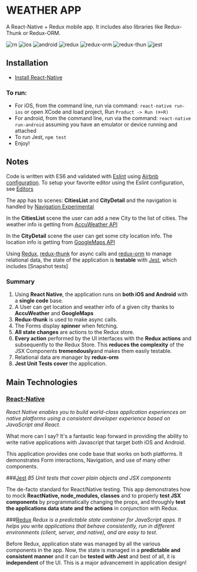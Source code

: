 # WEATHER APP

A React-Native + Redux mobile app. It includes also libraries like Redux-Thunk or Redux-ORM.

![rn](https://img.shields.io/badge/React%20Native--blue.svg)
![ios](https://img.shields.io/badge/IOS--blue.svg)
![android](https://img.shields.io/badge/Android--blue.svg)
![redux](https://img.shields.io/badge/Redux--yellowgreen.svg)
![redux-orm](https://img.shields.io/badge/redux%20thunk--yellowgreen.svg)
![redux-thun](https://img.shields.io/badge/redux%20ORM--yellowgreen.svg)
![jest](https://img.shields.io/badge/Jest%20--green.svg)

## Installation

* [Install React-Native](https://facebook.github.io/react-native/docs/getting-started.html#content)

### To run:
* For iOS, from the command line, run via command: ```react-native run-ios``` or open XCode and load project, Run ```Product -> Run (⌘+R)```
* For android, from the command line, run via the command: ```react-native run-android``` assuming you have an emulator or device running and attached
* To run Jest, ```npm test```
* Enjoy!


## Notes

Code is written with ES6 and validated with [Eslint](http://eslint.org/) using [Airbnb configuration](https://www.npmjs.com/package/eslint-config-airbnb).  To setup your favorite editor using the Eslint configuration, see [Editors](http://eslint.org/docs/user-guide/integrations#editors)

The app has to scenes: **CitiesList** and **CityDetail** and the navigation is handled by [Navigation Experimental](https://facebook.github.io/react-native/docs/navigation.html#navigationexperimental)

In the **CitiesList** scene the user can add a new City to the list of cities. The weather info is getting from [AccuWeather API](http://www.accuweather.com/)

In the **CityDetail** scene the user can get some city location info. The location info is getting from [GoogleMaps API](https://developers.google.com/maps/documentation/javascript/)

Using [Redux](https://github.com/reactjs/react-redux), [redux-thunk](https://github.com/gaearon/redux-thunk) for async calls and [redux-orm](https://github.com/tommikaikkonen/redux-orm) to manage relational data,  the state of the application is **testable** with [Jest](https://facebook.github.io/jest/), which includes [Snapshot tests]

### Summary

1. Using **React Native**, the application runs on **both iOS and Android** with a **single code** base.
1. A User can get location and weather info of a given city thanks to **AccuWeather** and **GoogleMaps**
1. **Redux-thunk** is used to make async calls.
1. The Forms display **spinner** when fetching.
1. **All state changes** are actions to the Redux store.
1. **Every action** performed by the UI interfaces with the **Redux actions** and subsequently to the Redux Store.  This **reduces the complexity** of the JSX Components **tremendously**and makes them easily testable.
1. Relational data are manager by **redux-orm**
1. **Jest Unit Tests cover** the application.

## Main Technologies

### [React-Native](https://facebook.github.io/react-native/)
*React Native enables you to build world-class application experiences on native platforms using a consistent developer experience based on JavaScript and React.*

What more can I say?  It's a fantastic leap forward in providing the ability to write native applications with Javascript that target both iOS and Android.

This application provides one code base that works on both platforms.  It demonstrates Form interactions,  Navigation, and use of many other components.

###[Jest](https://facebook.github.io/jest/)
*85 Unit tests that cover plain objects and JSX components*

The de-facto standard for React/Native testing.  This app demonstrates how to mock **ReactNative, node_modules, classes** and to properly **test JSX components** by programmatically changing the props, and throughly **test the applications data state and the actions** in conjunction with Redux.


###[Redux](http://redux.js.org/)
*Redux is a predictable state container for JavaScript apps. It helps you write applications that behave consistently, run in different environments (client, server, and native), and are easy to test.*

Before Redux, application state was managed by all the various components in the app.  Now, the state is managed in a **predictable and consistent manner** and it can be **tested with Jest** and best of all, it is **independent** of the UI.  This is a major advancement in application design!

